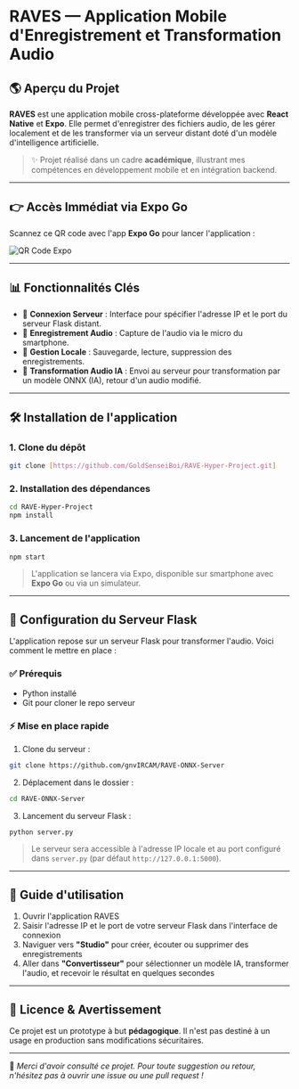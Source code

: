# RAVES — Application Mobile d'Enregistrement et Transformation Audio

## 🌎 Aperçu du Projet

**RAVES** est une application mobile cross-plateforme développée avec **React Native** et **Expo**. Elle permet d'enregistrer des fichiers audio, de les gérer localement et de les transformer via un serveur distant doté d'un modèle d'intelligence artificielle.

> ✨ Projet réalisé dans un cadre **académique**, illustrant mes compétences en développement mobile et en intégration backend.

---

## 👉 Accès Immédiat via Expo Go

Scannez ce QR code avec l'app **Expo Go** pour lancer l'application :

![QR Code Expo](url)

---

## 📊 Fonctionnalités Clés

* 🔗 **Connexion Serveur** : Interface pour spécifier l'adresse IP et le port du serveur Flask distant.
* 🎤 **Enregistrement Audio** : Capture de l'audio via le micro du smartphone.
* 📂 **Gestion Locale** : Sauvegarde, lecture, suppression des enregistrements.
* 🔄 **Transformation Audio IA** : Envoi au serveur pour transformation par un modèle ONNX (IA), retour d'un audio modifié.

---

## 🛠️ Installation de l'application

### 1. Clone du dépôt

```bash
git clone [https://github.com/GoldSenseiBoi/RAVE-Hyper-Project.git]
```

### 2. Installation des dépendances

```bash
cd RAVE-Hyper-Project
npm install
```

### 3. Lancement de l'application

```bash
npm start
```

> L'application se lancera via Expo, disponible sur smartphone avec **Expo Go** ou via un simulateur.

---

## 🔧 Configuration du Serveur Flask

L'application repose sur un serveur Flask pour transformer l'audio. Voici comment le mettre en place :

### ✅ Prérequis

* Python installé
* Git pour cloner le repo serveur

### ⚡ Mise en place rapide

1. Clone du serveur :

```bash
git clone https://github.com/gnvIRCAM/RAVE-ONNX-Server
```

2. Déplacement dans le dossier :

```bash
cd RAVE-ONNX-Server
```

3. Lancement du serveur Flask :

```bash
python server.py
```

> Le serveur sera accessible à l'adresse IP locale et au port configuré dans `server.py` (par défaut `http://127.0.0.1:5000`).

---

## 🔹 Guide d'utilisation

1. Ouvrir l'application RAVES
2. Saisir l'adresse IP et le port de votre serveur Flask dans l'interface de connexion
3. Naviguer vers **"Studio"** pour créer, écouter ou supprimer des enregistrements
4. Aller dans **"Convertisseur"** pour sélectionner un modèle IA, transformer l'audio, et recevoir le résultat en quelques secondes

---

## 📄 Licence & Avertissement

Ce projet est un prototype à but **pédagogique**. Il n'est pas destiné à un usage en production sans modifications sécuritaires.

---

🌟 *Merci d'avoir consulté ce projet. Pour toute suggestion ou retour, n'hésitez pas à ouvrir une issue ou une pull request !*
